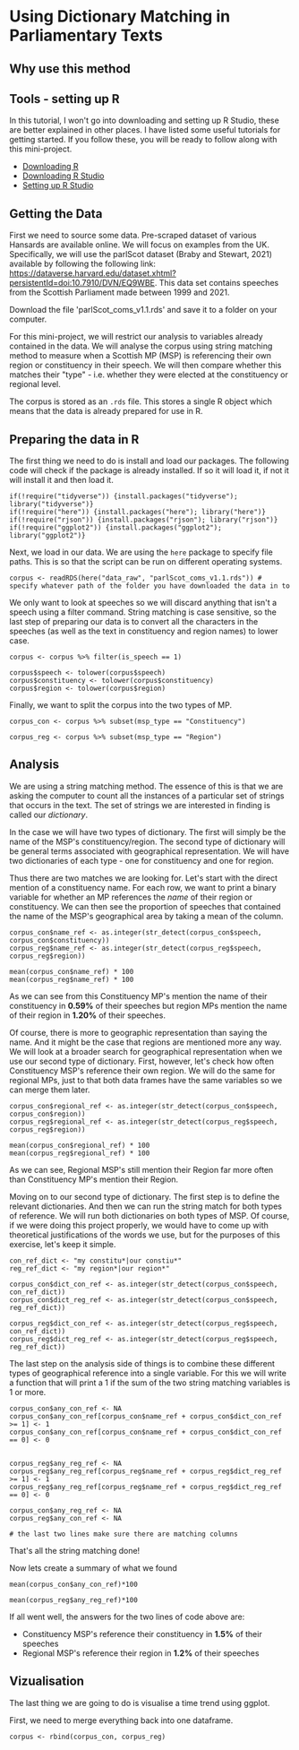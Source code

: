 # Using Dictionary Matching in Parliamentary Texts

## Why use this method

## Tools - setting up R

In this tutorial, I won't go into downloading and setting up R Studio, these are better explained in other places. I have listed some useful tutorials for getting started. If you follow these, you will be ready to follow along with this mini-project.

* [Downloading R](https://cran.r-project.org/bin/windows/base/)
* [Downloading R Studio](https://www.rstudio.com/products/rstudio/download/)
* [Setting up R Studio](https://rstudio-education.github.io/hopr/starting.html)

## Getting the Data
First we need to source some data. Pre-scraped dataset of various Hansards are available online. We will focus on examples from the UK. Specifically, we will use the parlScot dataset (Braby and Stewart, 2021) available by following the following link: https://dataverse.harvard.edu/dataset.xhtml?persistentId=doi:10.7910/DVN/EQ9WBE. This data set contains speeches from the Scottish Parliament made between 1999 and 2021.

Download the file 'parlScot_coms_v1.1.rds' and save it to a folder on your computer.

For this mini-project, we will restrict our analysis to variables already contained in the data. We will analyse the corpus using string matching method to measure when a Scottish MP (MSP) is referencing their own region or constituency in their speech. We will then compare whether this matches their "type" - i.e. whether they were elected at the constituency or regional level.

The corpus is stored as an `.rds` file. This stores a single R object which means that the data is already prepared for use in R.

## Preparing the data in R
The first thing we need to do is install and load our packages. The following code will check if the package is already installed. If so it will load it, if not it will install it and then load it.
```
if(!require("tidyverse")) {install.packages("tidyverse"); library("tidyverse")}
if(!require("here")) {install.packages("here"); library("here")}
if(!require("rjson")) {install.packages("rjson"); library("rjson")}
if(!require("ggplot2")) {install.packages("ggplot2"); library("ggplot2")}
```

Next, we load in our data. We are using the `here` package to specify file paths. This is so that the script can be run on different operating systems.

```
corpus <- readRDS(here("data_raw", "parlScot_coms_v1.1.rds")) # specify whatever path of the folder you have downloaded the data in to
```

We only want to look at speeches so we will discard anything that isn't a speech using a filter command. String matching is case sensitive, so the last step of preparing our data is to convert all the characters in the speeches (as well as the text in constituency and region names) to lower case.

```
corpus <- corpus %>% filter(is_speech == 1)

corpus$speech <- tolower(corpus$speech)
corpus$constituency <- tolower(corpus$constituency)
corpus$region <- tolower(corpus$region)

```

Finally, we want to split the corpus into the two types of MP.
```
corpus_con <- corpus %>% subset(msp_type == "Constituency")

corpus_reg <- corpus %>% subset(msp_type == "Region")
```

## Analysis

We are using a string matching method. The essence of this is that we are asking the computer to count all the instances of a particular set of strings that occurs in the text. The set of strings we are interested in finding is called our *dictionary*.

In the case we will have two types of dictionary. The first will simply be the name of the MSP's constituency/region. The second type of dictionary will be general terms associated with geographical representation. We will have two dictionaries of each type - one for constituency and one for region.

Thus there are two matches we are looking for. Let's start with the direct mention of a constituency name. For each row, we want to print a binary variable for whether an MP references the *name* of their region or constituency. We can then see the proportion of speeches that contained the name of the MSP's geographical area by taking a mean of the column.

```
corpus_con$name_ref <- as.integer(str_detect(corpus_con$speech, corpus_con$constituency))
corpus_reg$name_ref <- as.integer(str_detect(corpus_reg$speech, corpus_reg$region))

mean(corpus_con$name_ref) * 100
mean(corpus_reg$name_ref) * 100
```
As we can see from this Constituency MP's mention the name of their constituency in **0.59%** of their speeches but region MPs mention the name of their region in **1.20%** of their speeches.

Of course, there is more to geographic representation than saying the name. And it might be the case that regions are mentioned more any way. We will look at a broader search for geographical representation when we use our second type of dictionary. First, however, let's check how often Constituency MSP's reference their own region. We will do the same for regional MPs, just to that both data frames have the same variables so we can merge them later.

```
corpus_con$regional_ref <- as.integer(str_detect(corpus_con$speech, corpus_con$region))
corpus_reg$regional_ref <- as.integer(str_detect(corpus_reg$speech, corpus_reg$region))

mean(corpus_con$regional_ref) * 100
mean(corpus_reg$regional_ref) * 100
```
As we can see, Regional MSP's still mention their Region far more often than Constituency MP's mention their Region.

Moving on to our second type of dictionary. The first step is to define the relevant dictionaries. And then we can run the string match for both types of reference. We will run both dictionaries on both types of MSP. Of course, if we were doing this project properly, we would have to come up with theoretical justifications of the words we use, but for the purposes of this exercise, let's keep it simple.
```
con_ref_dict <- "my constitu*|our constiu*"
reg_ref_dict <- "my region*|our region*"

corpus_con$dict_con_ref <- as.integer(str_detect(corpus_con$speech, con_ref_dict))
corpus_con$dict_reg_ref <- as.integer(str_detect(corpus_con$speech, reg_ref_dict))

corpus_reg$dict_con_ref <- as.integer(str_detect(corpus_reg$speech, con_ref_dict))
corpus_reg$dict_reg_ref <- as.integer(str_detect(corpus_reg$speech, reg_ref_dict))
```

The last step on the analysis side of things is to combine these different types of geographical reference into a single variable. For this we will write a function that will print a 1 if the sum of the two string matching variables is 1 or more.


```
corpus_con$any_con_ref <- NA
corpus_con$any_con_ref[corpus_con$name_ref + corpus_con$dict_con_ref >= 1] <- 1
corpus_con$any_con_ref[corpus_con$name_ref + corpus_con$dict_con_ref == 0] <- 0


corpus_reg$any_reg_ref <- NA
corpus_reg$any_reg_ref[corpus_reg$name_ref + corpus_reg$dict_reg_ref >= 1] <- 1
corpus_reg$any_reg_ref[corpus_reg$name_ref + corpus_reg$dict_reg_ref == 0] <- 0

corpus_con$any_reg_ref <- NA
corpus_reg$any_con_ref <- NA

# the last two lines make sure there are matching columns
```

That's all the string matching done!

Now lets create a summary of what we found

```
mean(corpus_con$any_con_ref)*100

mean(corpus_reg$any_reg_ref)*100
```

If all went well, the answers for the two lines of code above are:
* Constituency MSP's reference their constituency in **1.5%** of their speeches
* Regional MSP's reference their region in **1.2%** of their speeches

## Vizualisation

The last thing we are going to do is visualise a time trend using ggplot.

First, we need to merge everything back into one dataframe. 
```
corpus <- rbind(corpus_con, corpus_reg)
```
